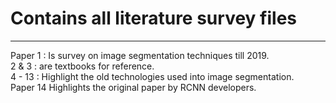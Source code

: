 # Contains all literature survey files
-----------------------------------

Paper 1 : Is survey on image segmentation techniques till 2019. <br/>
2 & 3 : are textbooks for reference. <br/>
4 - 13 : Highlight the old technologies used into image segmentation. <br/>
Paper 14 Highlights the original paper by RCNN developers. <br/>
